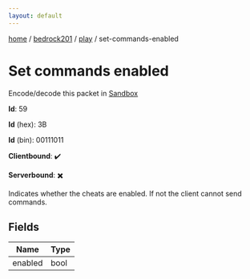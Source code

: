 ```yaml
---
layout: default
---
```


[home](/)  /  [bedrock201](/protocol/bedrock201)  /  [play](/protocol/bedrock201/play)  /  set-commands-enabled

# Set commands enabled

Encode/decode this packet in [Sandbox](../../../sandbox/bedrock201#Play.SetCommandsEnabled)

**Id**: 59

**Id** (hex): 3B

**Id** (bin): 00111011

**Clientbound**: ✔️

**Serverbound**: ✖️

Indicates whether the cheats are enabled. If not the client cannot send commands.

## Fields

Name | Type
---|---
enabled | bool
